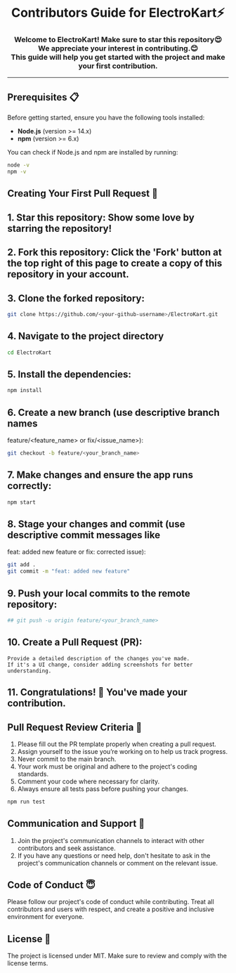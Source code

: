<h1 align="center">Contributors Guide for ElectroKart⚡</h1>
<h3 align="center">Welcome to ElectroKart! Make sure to star this repository😍<br>We appreciate your interest in contributing.😊 <br>This guide will help you get started with the project and make your first contribution.</h3>

---

## Prerequisites 📋

Before getting started, ensure you have the following tools installed:

- **Node.js** (version >= 14.x)
- **npm** (version >= 6.x)

You can check if Node.js and npm are installed by running:
```bash
node -v
npm -v
```
## Creating Your First Pull Request 🌟
## 1. Star this repository: Show some love by starring the repository!
## 2. Fork this repository: Click the 'Fork' button at the top right of this page to create a copy of this repository in your account.
## 3. Clone the forked repository:

```bash
git clone https://github.com/<your-github-username>/ElectroKart.git
```

## 4. Navigate to the project directory

```bash
cd ElectroKart
```
## 5. Install the dependencies:
```bash
npm install
```
## 6. Create a new branch (use descriptive branch names
   feature/<feature_name> or fix/<issue_name>):
```bash
git checkout -b feature/<your_branch_name>
```

## 7. Make changes and ensure the app runs correctly:
```bash
npm start
```
## 8. Stage your changes and commit (use descriptive commit messages like
   feat: added new feature or fix: corrected issue):
```bash
git add .
git commit -m "feat: added new feature"
```
## 9. Push your local commits to the remote repository:
```bash
## git push -u origin feature/<your_branch_name>
```
## 10. Create a Pull Request (PR):
    Provide a detailed description of the changes you've made.
    If it's a UI change, consider adding screenshots for better understanding.
## 11. Congratulations! 🎉 You've made your contribution.

## Pull Request Review Criteria 🧲

1. Please fill out the PR template properly when creating a pull request.
2. Assign yourself to the issue you’re working on to help us track progress.
3. Never commit to the main branch.
4. Your work must be original and adhere to the project's coding standards.
5. Comment your code where necessary for clarity.
6. Always ensure all tests pass before pushing your changes.
```bash
npm run test
```

## Communication and Support 💬
1. Join the project's communication channels to interact with other contributors and seek assistance.
2. If you have any questions or need help, don't hesitate to ask in the project's communication channels or comment on the relevant issue.

## Code of Conduct 😇
Please follow our project's code of conduct while contributing. Treat all contributors and users with respect, and create a positive and inclusive environment for everyone.

## License 📄
The project is licensed under MIT. Make sure to review and comply with the license terms.
